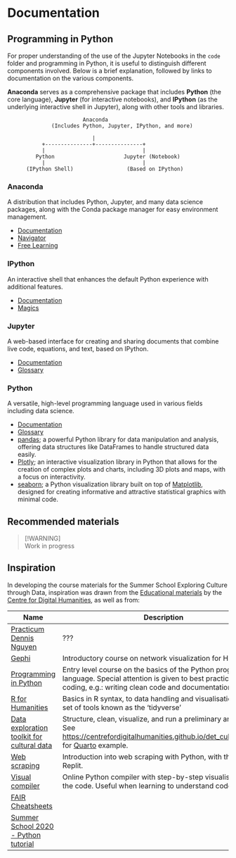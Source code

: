 # Documentation

## Programming in Python
For proper understanding of the use of the Jupyter Notebooks in the `code` folder and programming in Python, it is useful to distinguish different components involved. Below is a brief explanation, followed by links to documentation on the various components.

**Anaconda** serves as a comprehensive package that includes **Python** (the core language), **Jupyter** (for interactive notebooks), and **IPython** (as the underlying interactive shell in Jupyter), along with other tools and libraries.
```plaintext
                        Anaconda
              (Includes Python, Jupyter, IPython, and more)

                           |
           +---------------+---------------+
           |                               |
         Python                      Jupyter (Notebook)
           |                               |
      (IPython Shell)                 (Based on IPython)
```

### Anaconda
A distribution that includes Python, Jupyter, and many data science packages, along with the Conda package manager for easy environment management.
- [Documentation](https://docs.anaconda.com/)
- [Navigator](https://docs.anaconda.com/navigator/)
- [Free Learning](https://freelearning.anaconda.cloud/)

### IPython
An interactive shell that enhances the default Python experience with additional features.
- [Documentation](https://ipython.readthedocs.io/en/stable/index.html)
- [Magics](https://ipython.readthedocs.io/en/stable/interactive/magics.html)

### Jupyter
A web-based interface for creating and sharing documents that combine live code, equations, and text, based on IPython.
- [Documentation](https://docs.jupyter.org/en/latest/)
- [Glossary](https://docs.jupyter.org/en/latest/glossary.html)

### Python
A versatile, high-level programming language used in various fields including data science.
- [Documentation](https://docs.python.org/3/)
- [Glossary](https://docs.python.org/3/glossary.html)
- [pandas](https://pandas.pydata.org/); a powerful Python library for data manipulation and analysis, offering data structures like DataFrames to handle structured data easily.
- [Plotly](https://plotly.com/python/); an interactive visualization library in Python that allows for the creation of complex plots and charts, including 3D plots and maps, with a focus on interactivity.
- [seaborn](https://seaborn.pydata.org/); a Python visualization library built on top of [Matplotlib](https://matplotlib.org/), designed for creating informative and attractive statistical graphics with minimal code.

## Recommended materials
> [!WARNING]\
> Work in progress

## Inspiration
In developing the course materials for the Summer School Exploring Culture through Data, inspiration was drawn from the [Educational materials](https://github.com/CentreForDigitalHumanities/Education) by the [Centre for Digital Humanities](https://cdh.uu.nl/), as well as from:

| Name | Description |
| --- | --- |
| [Practicum Dennis Nguyen](https://solisservices.sharepoint.com/:f:/r/sites/DataSummerSchool2024-Organisatie/Shared%20Documents/Organisatie/Dennis%20practicum?csf=1&web=1&e=HxsDhg) | ??? | 
| [Gephi](https://github.com/CentreForDigitalHumanities/Gephi/) | Introductory course on network visualization for Humanities. |
| [Programming in Python](https://github.com/UUDigitalHumanitieslab/programming-in-python) | Entry level course on the basics of the Python programming language. Special attention is given to best practices in coding, e.g.: writing clean code and documentation. |
| [R for Humanities](https://github.com/CentreForDigitalHumanities/workshop-r-for-humanities) | Basics in R syntax, to data handling and visualisation using a set of tools known as the ‘tidyverse’ | 
| [Data exploration toolkit for cultural data](https://github.com/CentreForDigitalHumanities/det_cultural_data) | Structure, clean, visualize, and run a preliminary analysis. See https://centrefordigitalhumanities.github.io/det_cultural_data/ for [Quarto](https://quarto.org/) example. |
| [Web scraping](https://github.com/CentreForDigitalHumanities/workshop-web-scraping) | Introduction into web scraping with Python, with the use of Replit. |
| [Visual compiler](https://pythontutor.com/python-compiler.html#mode=edit) | Online Python compiler with step-by-step visualisation of the code. Useful when learning to understand code. |
| [FAIR Cheatsheets](https://github.com/UtrechtUniversity/FAIR-Cheatsheets) | |
| [Summer School 2020 - Python tutorial](https://gitlab.com/utrecht-data-school/education/summer-school/python-tutorial/) | |  

